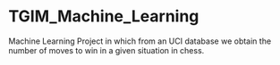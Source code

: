 # TGIM_Machine_Learning
Machine Learning Project in which from an UCI database we obtain the number of moves to win in a given situation in chess.
